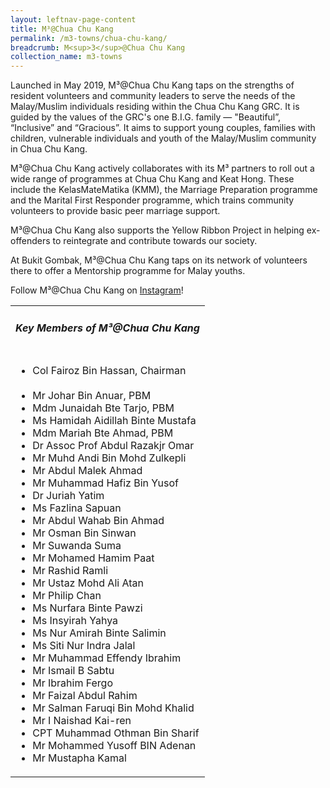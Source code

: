 ```yaml
---
layout: leftnav-page-content
title: M³@Chua Chu Kang
permalink: /m3-towns/chua-chu-kang/
breadcrumb: M<sup>3</sup>@Chua Chu Kang
collection_name: m3-towns
---
```


Launched in May 2019, M³@Chua Chu Kang taps on the strengths of resident volunteers and community leaders to serve the needs of the Malay/Muslim individuals residing within the Chua Chu Kang GRC. It is guided by the values of the GRC's one B.I.G. family — "Beautiful”, “Inclusive” and “Gracious”. It aims to support young couples, families with children, vulnerable individuals and youth of the Malay/Muslim community in Chua Chu Kang. 

M³@Chua Chu Kang actively collaborates with its M³ partners to roll out a wide range of programmes at Chua Chu Kang and Keat Hong. These include the KelasMateMatika (KMM), the Marriage Preparation programme and the Marital First Responder programme, which trains community volunteers to provide basic peer marriage support.  

M³@Chua Chu Kang also supports the Yellow Ribbon Project in helping ex-offenders to reintegrate and contribute towards our society. 

At Bukit Gombak, M³@Chua Chu Kang taps on its network of volunteers there to offer a Mentorship programme for Malay youths.

Follow M³@Chua Chu Kang on [Instagram](https://www.instagram.com/m3atcckgrc/)!

<table class="table-h">
  <tr>
  <td><h5>Key Members of M³@Chua Chu Kang</h5></td>
  </tr>
  <tr>
  <td>
    <ul>
      <li>Col Fairoz Bin Hassan, Chairman</li><br>
      <li>Mr Johar Bin Anuar, PBM</li>
      <li>Mdm Junaidah Bte Tarjo, PBM</li>
<li>Ms Hamidah Aidillah Binte Mustafa</li>
<li>Mdm Mariah Bte Ahmad, PBM</li>
<li>Dr Assoc Prof Abdul Razakjr Omar</li>
<li>Mr Muhd Andi Bin Mohd Zulkepli</li>
<li>Mr Abdul Malek Ahmad</li>
<li>Mr Muhammad Hafiz Bin Yusof</li>
<li>Dr Juriah Yatim</li>
<li>Ms Fazlina Sapuan</li>
<li>Mr Abdul Wahab Bin Ahmad</li>
<li>Mr Osman Bin Sinwan</li>
<li>Mr Suwanda Suma</li>
<li>Mr Mohamed Hamim Paat</li>
<li>Mr Rashid Ramli</li>
<li>Mr Ustaz Mohd Ali Atan</li>
<li>Mr Philip Chan</li>
<li>Ms Nurfara Binte Pawzi</li>
<li>Ms Insyirah Yahya</li>
<li>Ms Nur Amirah Binte Salimin</li>
<li>Ms Siti Nur Indra Jalal</li>
<li>Mr Muhammad Effendy Ibrahim</li>
<li>Mr Ismail B Sabtu</li>
<li>Mr Ibrahim Fergo</li>
<li>Mr Faizal Abdul Rahim</li>
<li>Mr Salman Faruqi Bin Mohd Khalid</li>
<li>Mr I Naishad Kai-ren</li>
<li>CPT	Muhammad Othman Bin Sharif</li>
<li>Mr Mohammed Yusoff BIN Adenan</li>
<li>Mr Mustapha Kamal</li>
    </ul>
    </td>
  </tr>
  </table>
  


